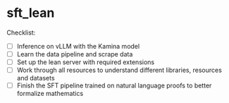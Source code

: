 # sft_lean

Checklist:
- [ ] Inference on vLLM with the Kamina model
- [ ] Learn the data pipeline and scrape data
- [ ] Set up the lean server with required extensions
- [ ] Work through all resources to understand different libraries, resources and datasets
- [ ] Finish the SFT pipeline trained on natural language proofs to better formalize mathematics